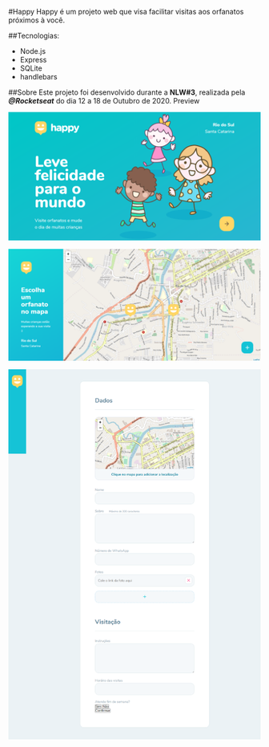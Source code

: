 #Happy
Happy é um projeto web que visa facilitar visitas aos orfanatos próximos à você.

##Tecnologias:
* Node.js 
* Express 
* SQLite 
* handlebars

##Sobre
Este projeto foi desenvolvido durante a **NLW#3**, realizada pela **_@Rocketseat_** do dia 12 a 18 de Outubro de 2020.
Preview

![Happy homepage screenshot](https://github.com/lucianakyoko/Happy/blob/main/.github/Happy-home.png)

![Happy orphanages screenshot](https://github.com/lucianakyoko/Happy/blob/main/.github/Happy-Orphanages.png)

![Happy newOrphanage screenshot](https://github.com/lucianakyoko/Happy/blob/main/.github/Happy-newOrphanage.png)
 
